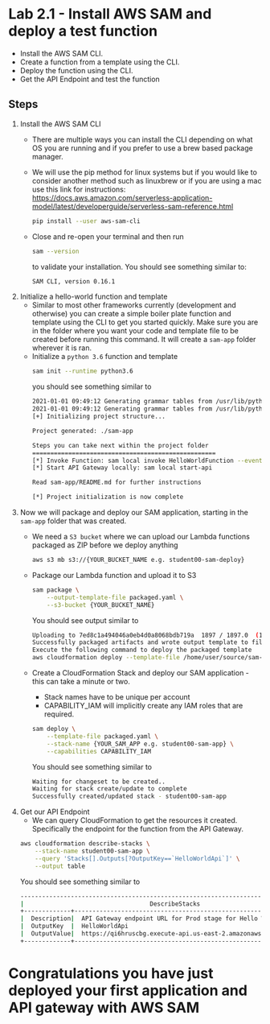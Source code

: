 # Lab 2.1 - Install AWS SAM and deploy a test function

- Install the AWS SAM CLI.
- Create a function from a template using the CLI.
- Deploy the function using the CLI.
- Get the API Endpoint and test the function


## Steps

1. Install the AWS SAM CLI
    - There are multiple ways you can install the CLI depending on what OS you are running and if you prefer to use a brew based package manager.
    - We will use the pip method for linux systems but if you would like to consider another method such as linuxbrew or if you are using a mac use this link for instructions: https://docs.aws.amazon.com/serverless-application-model/latest/developerguide/serverless-sam-reference.html

    
        ```bash
        pip install --user aws-sam-cli
        ```
    - Close and re-open your terminal and then run
        ```sh
        sam --version
        ```
        to validate your installation. You should see something similar to:
        ```sh
        SAM CLI, version 0.16.1
        ```
2. Initialize a hello-world function and template
    - Similar to most other frameworks currently (development and otherwise) you can create a simple boiler plate function and template using the CLI to get you started quickly.
    Make sure you are in the folder where you want your code and template file to be created before running this command. It will create a `sam-app` folder wherever it is ran.
    - Initialize a `python 3.6` function and template
        ```sh
        sam init --runtime python3.6
        ```
        you should see something similar to
        ```sh
        2021-01-01 09:49:12 Generating grammar tables from /usr/lib/python3.6/lib2to3/Grammar.txt
        2021-01-01 09:49:12 Generating grammar tables from /usr/lib/python3.6/lib2to3/PatternGrammar.txt
        [+] Initializing project structure...

        Project generated: ./sam-app

        Steps you can take next within the project folder
        ===================================================
        [*] Invoke Function: sam local invoke HelloWorldFunction --event event.json
        [*] Start API Gateway locally: sam local start-api

        Read sam-app/README.md for further instructions

        [*] Project initialization is now complete

        ```
3. Now we will package and deploy our SAM application, starting in the `sam-app` folder that was created.
    - We need a `S3 bucket` where we can upload our Lambda functions packaged as ZIP before we deploy anything 
        ```bash
        aws s3 mb s3://{YOUR_BUCKET_NAME e.g. student00-sam-deploy}
        ```

    - Package our Lambda function and upload it to S3

        ```bash
        sam package \
            --output-template-file packaged.yaml \
            --s3-bucket {YOUR_BUCKET_NAME}
        ```
        You should see output similar to
        ```bash
        Uploading to 7ed8c1a494046a0eb4d0a8068bdb719a  1897 / 1897.0  (100.00%)
        Successfully packaged artifacts and wrote output template to file packaged.yaml.
        Execute the following command to deploy the packaged template
        aws cloudformation deploy --template-file /home/user/source/sam-app/packaged.yaml --stack-name <YOUR STACK NAME>

        ```

    - Create a CloudFormation Stack and deploy our SAM application - this can take a minute or two.
        - Stack names have to be unique per account
        - CAPABILITY_IAM will implicitly create any IAM roles that are required. 

        ```bash
        sam deploy \
            --template-file packaged.yaml \
            --stack-name {YOUR_SAM_APP e.g. student00-sam-app} \
            --capabilities CAPABILITY_IAM
        ```
        You should see something similar to
        ```bash
        Waiting for changeset to be created..
        Waiting for stack create/update to complete
        Successfully created/updated stack - student00-sam-app

        ```
4. Get our API Endpoint
    - We can query CloudFormation to get the resources it created. Specifically the endpoint for the function from the API Gateway.
    ```bash
    aws cloudformation describe-stacks \
        --stack-name student00-sam-app \
        --query 'Stacks[].Outputs[?OutputKey==`HelloWorldApi`]' \
        --output table
    ``` 
    You should see something similar to
    ```bash
    ---------------------------------------------------------------------------------------
    |                                   DescribeStacks                                    |
    +-------------+-----------------------------------------------------------------------+
    |  Description|  API Gateway endpoint URL for Prod stage for Hello World function     |
    |  OutputKey  |  HelloWorldApi                                                        |
    |  OutputValue|  https://qi6hruscbg.execute-api.us-east-2.amazonaws.com/Prod/hello/   |
    +-------------+-----------------------------------------------------------------------+

    ```

# Congratulations you have just deployed your first application and API gateway with AWS SAM